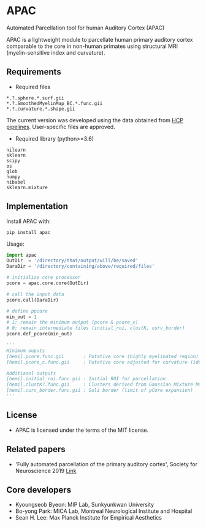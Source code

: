 # APAC

Automated Parcellation tool for human Auditory Cortex (APAC)

APAC is a lightweight module to parcellate human primary auditory cortex comparable to the core in non-human primates using structural MRI (myelin-sensitive index and curvature).

## Requirements

- Required files
```
*.?.sphere.*.surf.gii
*.?.SmoothedMyelinMap_BC.*.func.gii
*.?.curvature.*.shape.gii
```
The current version was developed using the data obtained from [HCP pipelines](https://github.com/Washington-University/HCPpipelines). User-specific files are approved.

- Required library (python>=3.6)
```
nilearn
sklearn
scipy
os
glob
numpy
nibabel
sklearn.mixture
```

## Implementation

Install APAC with:

`pip install apac`
 
 Usage:

```python
import apac
OutDir  = '/directory/that/output/will/be/saved'
DaraDir = '/directory/containing/above/required/files'

# initialize core processor
pcore = apac.core.core(OutDir)

# call the input data
pcore.call(DaraDir)  

# define ppcore
min_out = 1  
# 1: remain the minimum output (pcore & pcore_c)
# 0: remain intermediate files (initial_roi, clustK, curv_border)
pcore.def_pcore(min_out)

'''
Minimum ouputs
[hemi].pcore.func.gii       : Putative core (highly myelinated region) 
[hemi].pcore_c.func.gii     : Putative core adjusted for curvature (ideally located within Heschl's gyrus)

Additiaonl outputs
[hemi].initial_roi.func.gii : Initial ROI for parcellation
[hemi].clustK?.func.gii     : Clusters derived from Gaussian Mixture Model with k=?
[hemi].curv_border.func.gii : Suli border (limit of pCore expansion)
'''
```
 
## License

- APAC is licensed under the terms of the MIT license.

## Related papers

- 'Fully automated parcellation of the primary auditory cortex', Society for Neuroscience 2019 [Link](https://www.abstractsonline.com/pp8/#!/7883/presentation/50268)


## Core developers

- Kyoungseob Byeon: MIP Lab, Sunkyunkwan University
- Bo-yong Park: MICA Lab, Montreal Neurological Institute and Hospital
- Sean H. Lee: Max Planck Institute for Empirical Aesthetics

